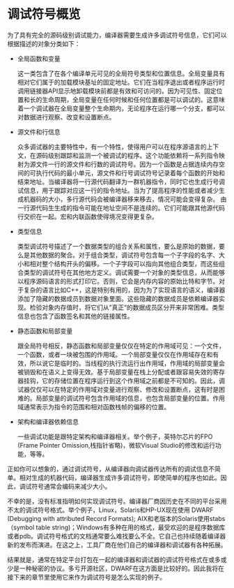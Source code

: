# 调试符号概览

为了具有完全的源码级别调试能力，编译器需要生成许多调试符号信息，它们可以根据描述的对象分类如下：

- 全局函数和变量

    这一类包含了在各个编译单元可见的全局符号类型和位置信息。全局变量具有相对它们属于的加载模块基址的固定地址。它们在当程序退出或者程序运行时调用链接器API显示地卸载模块前都是有效和可访问的。因为可见性、固定位置和长的生命周期，全局变量在任何时候和任何位置都是可以调试的。这意味着一个调试器在全局变量整个生命期内，无论程序在运行哪一个分支，都可以对数据进行观察、改变和设置断点。

- 源文件和行信息

    众多调试器的主要特性中，有一个特性，使得用户可以在程序源语言的上下文，在源码级别跟踪和监测一个被调试的程序。这个功能依赖将一系列指令映射为源文件一行的源文件和行数的调试符号。因为一个函数是占据连续内存空间的可执行代码的最小单元，源文件和行号调试符号记录着每个函数的开始和结束地址。当编译器将一行源代码翻译为一群机器指令，同时它也生成行号调试信息，用于跟踪对应这一行的指令地址。当为了提高程序的性能或者减少生成机器码的大小，多行源代码会被编译器移来移去，情况可能会变得复杂。 由一行源代码生生成的指令可能在地址空间不是连续的。它们可能跟其他源代码行交织在一起。宏和内联函数使得境况变得更复杂。

- 类型信息

    类型调试符号描述了一个数据类型的组合关系和属性，要么是原始的数据，要么是其他数据的聚合。对于组合类型，调试符号包含每一个子字段的名字、大小和相对整个结构开头的偏移。一个子字段可以指向其他组合类型，而这些组合类型的调试符号在其他地方定义。调试需要一个对象的类型信息，从而能够以程序源码语言的形式打印它。否则，它会是内存内容的原始比特和字节。对于复杂的语言比如C++，这是特别有用的，因为为了实现语言的语义，编译器添加了隐藏的数据成员到数据对象里面。这些隐藏的数据成员是依赖编译器实现。检验对象内存值时，将它们从”真正“的数据成员区分开来非常困难。类型信息也包含了函数签名和其他的链接属性。

- 静态函数和局部变量

    跟全局符号相反，静态函数和局部变量仅仅在特定的作用域可见：一个文件，一个函数，或者一块被包围的作用域。一个局部变量仅仅在作用域存在和有效，所以说它是临时的。当线程的执行流运行出作用域，作用域的局部变量会被销毁和在语义上变得无效。基于局部变量在栈上分配或者跟容易失效的寄存器挂钩，它的存储位置在程序运行到这个作用域之前都是不可知的。因此，调试器仅仅可以在特定的作用域对变量进行观察、修改和设置断点，这有时是困难的。局部变量的调试符号包含作用域的信息，也包含局部变量的位置。作用域通常表示为指令的范围和相对函数栈帧的偏移的位置。

- 架构和编译器依赖信息

    一些调试功能是跟特定架构和编译器相关。举个例子，英特尔芯片的FPO (Frame Pointer Omission,栈指针省略)，微软Visual Studio的修改和运行功能，等等。


正如你可以想象的，通过调试符号，从编译器向调试器传达所有的调试信息不简单。相对生成的机器代码，编译器生成许多调试符号，即使简单的程序也如此。因此，调试符号通常会编码来减少大小。

不幸的是，没有标准指明如何实现调试符号。编译器厂商因历史在不同的平台采用不太的调试符号格式。举个例子，Linux，Solaris和HP-UX现在使用 DWARF (Debugging with attributed Record Formats); AIX和老版本的Solaris使用stabs（symbol table string)；Windows有多种在用的格式，最受欢迎的是程序数据库或者pdb。调试符号格式的文档通常要么难找要么不全。它自己也持续随着编译器新的发布而演进。在这之上，工具厂商在他们自己的编译器和调试器有各种拓展。

结果就是，通常在特定平台打包在一起的编译器和调试器的调试符号格式在或多或少是一种秘密的协议。多亏开源社区，DWARF在这方面是比较好的。因此我将在接下来的章节里使用它来作为调试符号是怎么实现的例子。
